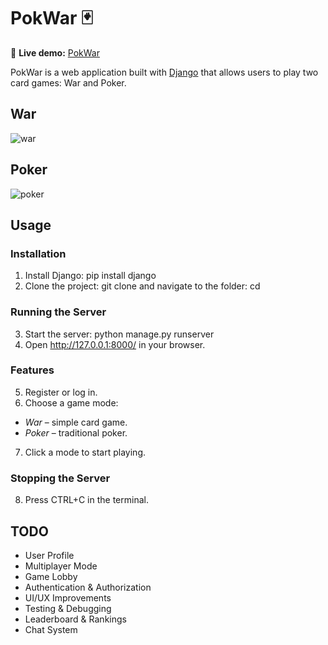 # **PokWar 🃏**

🚀 **Live demo:** [PokWar](https://pokwar.dawglod.my)

PokWar is a web application built with [Django](https://docs.djangoproject.com/en/stable/) that allows users to play two card games: War and Poker.

## **War**
![war](https://github.com/user-attachments/assets/3cd9e64e-eb91-4ba5-99a7-49e515bf8789)

## **Poker**
![poker](https://github.com/user-attachments/assets/9c30f808-2c5b-4876-8e26-60236c098471)

## **Usage**
### **Installation**
1. Install Django: pip install django
2. Clone the project: git clone <repo-url> and navigate to the folder: cd <project-folder>
### **Running the Server**
3. Start the server: python manage.py runserver
4. Open http://127.0.0.1:8000/ in your browser.
### **Features**
5. Register or log in.
6. Choose a game mode:
- *War* – simple card game.
- *Poker* – traditional poker.
7. Click a mode to start playing.
### **Stopping the Server**
8. Press CTRL+C in the terminal.

## **TODO**
- User Profile
- Multiplayer Mode
- Game Lobby
- Authentication & Authorization
- UI/UX Improvements
- Testing & Debugging
- Leaderboard & Rankings
- Chat System
